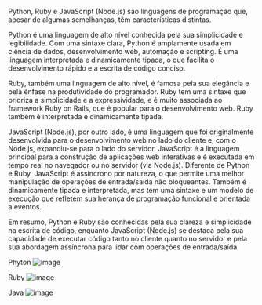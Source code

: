 Python, Ruby e JavaScript (Node.js) são linguagens de programação que, apesar de algumas semelhanças, têm características distintas.

Python é uma linguagem de alto nível conhecida pela sua simplicidade e legibilidade. Com uma sintaxe clara, Python é amplamente usada em ciência de dados, desenvolvimento web, automação e scripting. É uma linguagem interpretada e dinamicamente tipada, o que facilita o desenvolvimento rápido e a escrita de código conciso.

Ruby, também uma linguagem de alto nível, é famosa pela sua elegância e pela ênfase na produtividade do programador. Ruby tem uma sintaxe que prioriza a simplicidade e a expressividade, e é muito associada ao framework Ruby on Rails, que é popular para o desenvolvimento web. Ruby também é interpretada e dinamicamente tipada.

JavaScript (Node.js), por outro lado, é uma linguagem que foi originalmente desenvolvida para o desenvolvimento web no lado do cliente e, com o Node.js, expandiu-se para o lado do servidor. JavaScript é a linguagem principal para a construção de aplicações web interativas e é executada em tempo real no navegador ou no servidor (via Node.js). Diferente de Python e Ruby, JavaScript é assíncrono por natureza, o que permite uma melhor manipulação de operações de entrada/saída não bloqueantes. Também é dinamicamente tipada e interpretada, mas tem uma sintaxe e um modelo de execução que refletem sua herança de programação funcional e orientada a eventos.

Em resumo, Python e Ruby são conhecidas pela sua clareza e simplicidade na escrita de código, enquanto JavaScript (Node.js) se destaca pela sua capacidade de executar código tanto no cliente quanto no servidor e pela sua abordagem assíncrona para lidar com operações de entrada/saída.

Phyton 
![image](https://github.com/user-attachments/assets/c973102f-5b74-4eda-92c0-b5c6d278c5fe)

Ruby
![image](https://github.com/user-attachments/assets/c26ac3bf-b6c3-4751-a917-75ccedf01e9e)

Java
![image](https://github.com/user-attachments/assets/b9a43765-c2f2-447c-b5de-3abe5df5c6e7)

